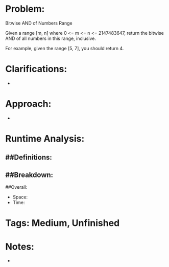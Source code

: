 # Problem:
  Bitwise AND of Numbers Range
  
  Given a range [m, n] where 0 <= m <= n <= 2147483647, return the bitwise AND of all numbers in this range, inclusive.

  For example, given the range [5, 7], you should return 4.
  
# Clarifications:
  - 

# Approach:
  - 

# Runtime Analysis:
##Definitions:
  - 

##Breakdown:
  - 

##Overall:
  - Space: 
  - Time: 

# Tags: Medium, Unfinished

# Notes:
  - 